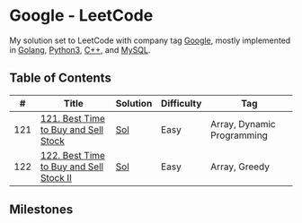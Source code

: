 # Google - LeetCode

My solution set to LeetCode with company tag [Google](https://leetcode.com/company/google/), mostly implemented in [Golang](./Golang/), [Python3](./Python3/), [C++](./C++/), and [MySQL](./MySQL/).

## Table of Contents

| # | Title | Solution | Difficulty | Tag |
| - | - | - | - | - |
| 121 | [121. Best Time to Buy and Sell Stock](https://leetcode.com/problems/best-time-to-buy-and-sell-stock/) | [Sol](./121.java) | Easy | Array, Dynamic Programming |
| 122 | [122. Best Time to Buy and Sell Stock II](https://leetcode.com/problems/best-time-to-buy-and-sell-stock-ii/) | [Sol](./122.java) | Easy | Array, Greedy |

## Milestones
